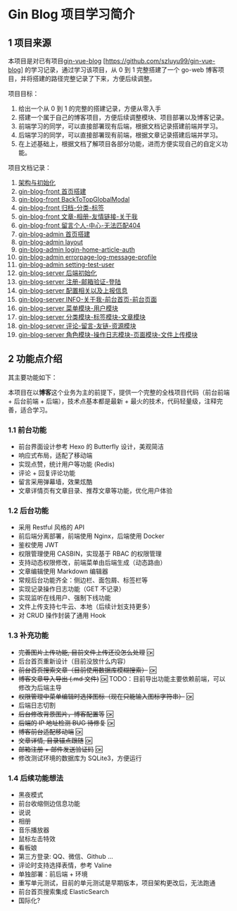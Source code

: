 # Gin Blog 项目学习简介

## 1 项目来源

本项目是对已有项目[gin-vue-blog](https://github.com/szluyu99/gin-vue-blog) [https://github.com/szluyu99/gin-vue-blog] 的学习记录，通过学习该项目，从 0 到 1 完整搭建了一个 go-web 博客项目，并将搭建的路径完整记录了下来，方便后续调整。

项目目标：

1. 给出一个从 0 到 1 的完整的搭建记录，方便从零入手
2. 搭建一个属于自己的博客项目，方便后续调整模块、项目部署以及博客记录。
3. 前端学习的同学，可以直接部署现有后端，根据文档记录搭建前端并学习。
4. 后端学习的同学，可以直接部署现有前端，根据文章记录搭建后端并学习。
5. 在上述基础上，根据文档了解项目各部分功能，进而方便实现自己的自定义功能。

项目文档记录：

1. [架构与初始化]()
2. [gin-blog-front 首页搭建]()
3. [gin-blog-front BackToTopGlobalModal]()
4. [gin-blog-front 归档-分类-标签]()
5. [gin-blog-front 文章-相册-友情链接-关于我]()
6. [gin-blog-front 留言个人-中心-无法匹配404]()
7. [gin-blog-admin 首页搭建]()
8. [gin-blog-admin layout]()
9. [gin-blog-admin login-home-article-auth]()
10. [gin-blog-admin errorpage-log-message-profile]()
11. [gin-blog-admin setting-test-user]()
12. [gin-blog-server 后端初始化]()
13. [gin-blog-server 注册-邮箱验证-登陆]()
14. [gin-blog-server 配置相关以及上报信息]()
15. [gin-blog-server INFO-关于我-前台首页-前台页面]()
16. [gin-blog-server 菜单模块-用户模块]()
17. [gin-blog-server 分类模块-标签模块-文章模块]()
18. [gin-blog-server 评论-留言-友链-资源模块]()
19. [gin-blog-server 角色模块-操作日志模块-页面模块-文件上传模块]()



## 2 功能点介绍

其主要功能如下：

本项目在以**博客**这个业务为主的前提下，提供一个完整的全栈项目代码（前台前端 + 后台前端 + 后端），技术点基本都是最新 + 最火的技术，代码轻量级，注释完善，适合学习。

### 1.1 前台功能

- 前台界面设计参考 Hexo 的 Butterfly 设计，美观简洁
- 响应式布局，适配了移动端
- 实现点赞，统计用户等功能 (Redis)
- 评论 + 回复评论功能
- 留言采用弹幕墙，效果炫酷
- 文章详情页有文章目录、推荐文章等功能，优化用户体验

### 1.2 后台功能

- 采用 Restful 风格的 API
- 前后端分离部署，前端使用 Nginx，后端使用 Docker
- 鉴权使用 JWT
- 权限管理使用 CASBIN，实现基于 RBAC 的权限管理
- 支持动态权限修改，前端菜单由后端生成（动态路由）
- 文章编辑使用 Markdown 编辑器
- 常规后台功能齐全：侧边栏、面包屑、标签栏等
- 实现记录操作日志功能（GET 不记录）
- 实现监听在线用户、强制下线功能
- 文件上传支持七牛云、本地（后续计划支持更多）
- 对 CRUD 操作封装了通用 Hook

### 1.3 补充功能

- ~~完善图片上传功能, 目前文件上传还没怎么处理~~ 🆗
- 后台首页重新设计（目前没放什么内容）
- ~~前台首页搜索文章（目前使用数据库模糊搜索）~~ 🆗
- ~~博客文章导入导出 (.md 文件)~~ 🆗 TODO：目前导出功能主要依赖前端，可以修改为后端主导
- ~~权限管理中菜单编辑时选择图标（现在只能输入图标字符串）~~ 🆗
- 后端日志切割
- ~~后台修改背景图片，博客配置等~~ 🆗
- ~~后端的 IP 地址检测 BUG 待修复~~ 🆗
- ~~博客前台适配移动端~~ 🆗
- ~~文章详情, 目录锚点跟随~~ 🆗
- ~~邮箱注册 + 邮件发送验证码~~ 🆗
- 修改测试环境的数据库为 SQLite3，方便运行

### 1.4 后续功能想法

- 黑夜模式
- 前台收缩侧边信息功能
- 说说
- 相册
- 音乐播放器
- 鼠标左击特效
- 看板娘
- 第三方登录: QQ、微信、Github ...
- 评论时支持选择表情，参考 Valine
- 单独部署：前后端 + 环境
- 重写单元测试，目前的单元测试是早期版本，项目架构更改后，无法跑通
- 前台首页搜索集成 ElasticSearch
- 国际化?

